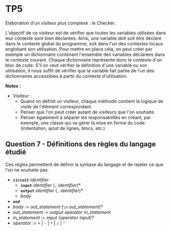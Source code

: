 # TP5

Elaboration d'un visiteur plus complexe : le Checker.

L'objectif de ce visiteur est de vérifier que toutes les variables utilisées dans leur contexte sont bien déclarées.
Ainsi, une variable doit soit être déclaré dans le contexte global du programme, soit dans l'un des contextes locaux englobant son utilisation.
Pour mettre en place cela, on peut créer par exemple un dictionnaire contenant l'ensemble des variables déclarées dans le contexte courant.
Chaque dictionnaire représente donc le contexte d'un bloc de code.
S'il on veut vérifier la définition d'une variable ou son utilisation, il nous suffit de vérifier que la variable fait partie de l'un des dictionnaires accessibles à partir du contexte d'utilisation.

**Notes :**

- Visiteur :
  - Quand on définit un visiteur, chaque méthode contient la logique de visite de l'élément correspondant.
  - Penser que l'on peut créer autant de visiteurs que l'on souhaite.
  - Penser également à séparer les responsabilités en créant, par exemple, une classe qui va gérer la mise en forme du code. (indentation, ajout de lignes, blocs, etc.)

## Question 7 - Définitions des règles du langage étudié

Ces règles permettent de définir la syntaxe du langage et de rejeter ce que l'on ne souhaite pas.

- **`circuit`** *identifier*
  - **`input`** *identifier* (`,` *identifier*)$*$
  - **`output`** *identifier* (`,` *identifier*)$*$
  - *body*
- **`end`**
- *body* := *out_statement* (`\n` *out_statement*)$*$
- *out_statement* := *output* *operator* *in_statement*
- *in_statement* := *input* (*operator* *input*)?
- *operator* := `+` | `-` | `*` | `/` | `^`
